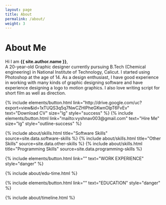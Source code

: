 ```yaml
---
layout: page
title: About
permalink: /about/
weight: 3
---
```


# **About Me**
Hi I am **{{ site.author.name }}**,<br>
A 20-year-old Graphic designer currently pursuing B.Tech (Chemical engineering) in National Institute of Technology, Calicut. I started using Photoshop at the age of 14. As a design enthusiast, I have good experience in working with many kinds of graphic designing software and have experience designing a logo to motion graphics. I also love writing script for short film as well as direction. 

<p class="text-center">
{% include elements/button.html link="http://drive.google.com/uc?export=view&id=1xTUQS3q5q7NwCZHlPheGKwnOlpT6FvEv" text="Download CV" size="lg" style="success" %} {% include elements/button.html link="mailto:vyshnav003@gmail.com" text="Hire Me" size="lg" style="outline-success" %}
<p>

<div class="row">
{% include about/skills.html title="Software Skills" source=site.data.software-skills %}
{% include about/skills.html title="Other Skills" source=site.data.other-skills %}
{% include about/skills.html title="Programming Skills" source=site.data.programming-skills %}


</div>

<p class="text-center">
{% include elements/button.html link="" text="WORK EXPERIENCE" style="danger" %}
</p>

<div class="row">
{% include about/edu-time.html %}
</div>

<p class="text-center">
{% include elements/button.html link="" text="EDUCATION" style="danger" %}
</p>

<div class="row">
{% include about/timeline.html %}
</div>